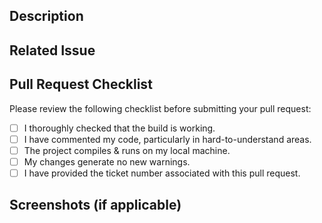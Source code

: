 <!--- Provide a general summary of your changes in the Title above -->

## Description
<!--- Describe your changes in detail -->

## Related Issue
<!--- Please link to the issue below -->

## Pull Request Checklist
<!-- use the [x] syntax for checked checkboxes and [ ] for unchecked checkboxes. -->
Please review the following checklist before submitting your pull request:
- [ ] I thoroughly checked that the build is working.
- [ ] I have commented my code, particularly in hard-to-understand areas.
- [ ] The project compiles & runs on my local machine.
- [ ] My changes generate no new warnings.
- [ ] I have provided the ticket number associated with this pull request.
      
## Screenshots (if applicable)
<!-- Add screenshots or images to help visualize the changes made, if it is related to frontend design. -->
